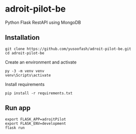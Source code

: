 # adroit-pilot-be
Python Flask RestAPI using MongoDB
## Installation
```
git clone https://github.com/yusoofash/adroit-pilot-be.git
cd adroit-pilot-be
```
Create an environment and activate
```
py -3 -m venv venv
venv\Scripts\activate
```
Install requirements 
```
pip install -r requirements.txt
```
## Run app
```
export FLASK_APP=adroitPilot
export FLASK_ENV=development
flask run
```

